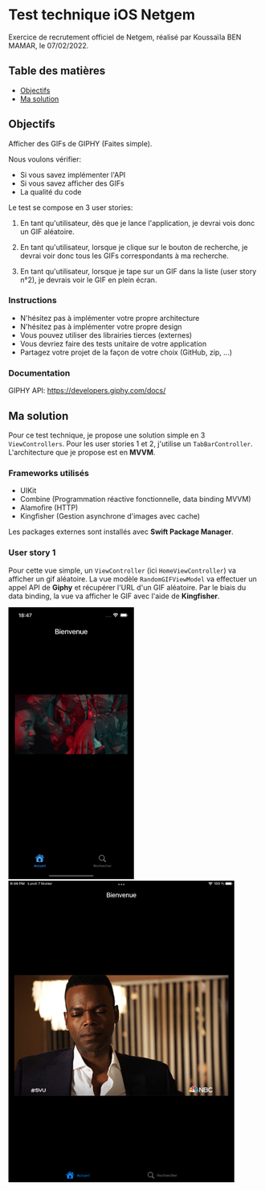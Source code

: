 # Test technique iOS Netgem

Exercice de recrutement officiel de Netgem, réalisé par Koussaïla BEN MAMAR, le 07/02/2022.

## Table des matières
- [Objectifs](#objectif)
- [Ma solution](#solution)

## <a name="objectif"></a>Objectifs

Afficher des GIFs de GIPHY (Faites simple).

Nous voulons vérifier:
- Si vous savez implémenter l'API
- Si vous savez afficher des GIFs
- La qualité du code

Le test se compose en 3 user stories:

1) En tant qu'utilisateur, dès que je lance l'application, je devrai vois donc un GIF aléatoire.

2) En tant qu'utilisateur, lorsque je clique sur le bouton de recherche, je devrai voir donc tous les GIFs correspondants à ma recherche.

3) En tant qu'utilisateur, lorsque je tape sur un GIF dans la liste (user story n°2), je devrais voir le GIF en plein écran.


### Instructions
- N'hésitez pas à implémenter votre propre architecture
- N'hésitez pas à implémenter votre propre design
- Vous pouvez utiliser des librairies tierces (externes)
- Vous devriez faire des tests unitaire de votre application
- Partagez votre projet de la façon de votre choix (GitHub, zip, ...)

### Documentation

GIPHY API: https://developers.giphy.com/docs/

## <a name="solution"></a>Ma solution

Pour ce test technique, je propose une solution simple en 3 `ViewControllers`. Pour les user stories 1 et 2, j'utilise un `TabBarController`. L'architecture que je propose est en **MVVM**.

### Frameworks utilisés
- UIKit
- Combine (Programmation réactive fonctionnelle, data binding MVVM)
- Alamofire (HTTP)
- Kingfisher (Gestion asynchrone d'images avec cache)

Les packages externes sont installés avec **Swift Package Manager**.

### User story 1

Pour cette vue simple, un `ViewController` (ici `HomeViewController`) va afficher un gif aléatoire. La vue modèle `RandomGIFViewModel` va effectuer un appel API de **Giphy** et récupérer l'URL d'un GIF aléatoire. Par le biais du data binding, la vue va afficher le GIF avec l'aide de **Kingfisher**.

<img src="https://github.com/Kous92/Test-technique-iOS-Netgem/blob/main/Screenshots/US1iPhone.png" width="250">
<img src="https://github.com/Kous92/Test-technique-iOS-Netgem/blob/main/Screenshots/US1iPad.png" width="450">
